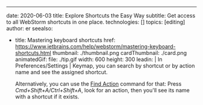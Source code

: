 ---
date: 2020-06-03 title: Explore Shortcuts the Easy Way subtitle: Get access to all WebStorm shortcuts in one place. technologies: [] topics: [editing] author: er seealso:
- title: Mastering keyboard shortcuts href: https://www.jetbrains.com/help/webstorm/mastering-keyboard-shortcuts.html thumbnail: ./thumbnail.png cardThumbnail: ./card.png animatedGif: file: ./tip.gif width: 600 height: 300 leadin: | In Preferences/Settings | Keymap, you can search by shortcut or by action name and see the assigned shortcut.

  Alternatively, you can use the [Find Action](https://www.jetbrains.com/webstorm/guide/tips/toggle-options-in-find/) command for that: Press *Cmd+Shift+A/Ctrl+Shift+A*, look for an action, then you'll see its name with a shortcut if it exists.
  